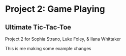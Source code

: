 # Project 2: Game Playing
## Ultimate Tic-Tac-Toe
Project 2 for Sophia Strano, Luke Foley, &amp; Ilana Whittaker

This is me making some example changes
